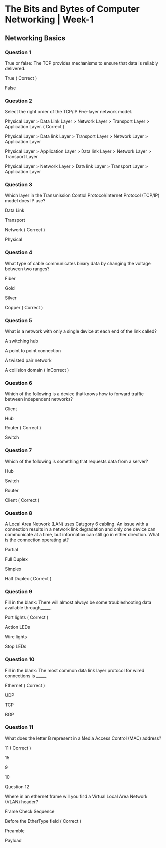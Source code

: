 # The Bits and Bytes of Computer Networking | Week-1

## Networking Basics


### Question 1

True or false: The TCP provides mechanisms to ensure that data is reliably delivered.

True ( Correct )

False


### Question 2

Select the right order of the TCP/IP Five-layer network model.   


Physical Layer > Data Link Layer > Network Layer > Transport Layer > Application Layer. ( Correct )

Physical Layer > Data link Layer > Transport Layer > Network Layer > Application Layer

Physical Layer > Application Layer > Data link Layer > Network Layer > Transport Layer

Physical Layer > Network Layer > Data link Layer > Transport Layer > Application Layer



### Question 3
Which layer in the Transmission Control Protocol/Internet Protocol (TCP/IP) model does IP use?   

Data Link

Transport

Network ( Correct )

Physical


### Question 4

What type of cable communicates binary data by changing the voltage between two ranges?   

Fiber

Gold

Silver

Copper ( Correct )

 

### Question 5

What is a network with only a single device at each end of the link called?   


A switching hub

A point to point connection

A twisted pair network

A collision domain ( InCorrect )


### Question 6

Which of the following is a device that knows how to forward traffic between independent networks?


Client

Hub

Router ( Correct )

Switch 


### Question 7

Which of the following is something that requests data from a server?


Hub

Switch

Router

Client ( Correct )


### Question 8

A Local Area Network (LAN) uses Category 6 cabling. An issue with a connection results in a network link degradation and only one device can communicate at a time, but information can still go in either direction. What is the connection operating at?

Partial

Full Duplex

Simplex

Half Duplex ( Correct )


### Question 9

Fill in the blank: There will almost always be some troubleshooting data available through_____. 


Port lights ( Correct )

Action LEDs

Wire lights

Stop LEDs


### Question 10

Fill in the blank: The most common data link layer protocol for wired connections is _____.


Ethernet ( Correct )

UDP

TCP

BGP


### Question 11

What does the letter B represent in a Media Access Control (MAC) address?


11 ( Correct )

15 

9

10


Question 12

Where in an ethernet frame will you find a Virtual Local Area Network (VLAN) header?

Frame Check Sequence

Before the EtherType field ( Correct )

Preamble


Payload

